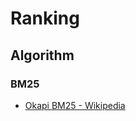 # Ranking

## Algorithm

### BM25

* [Okapi BM25 - Wikipedia](https://en.wikipedia.org/wiki/Okapi_BM25)
